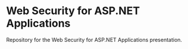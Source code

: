 # Web Security for ASP.NET Applications
Repository for the Web Security for ASP.NET Applications presentation.

